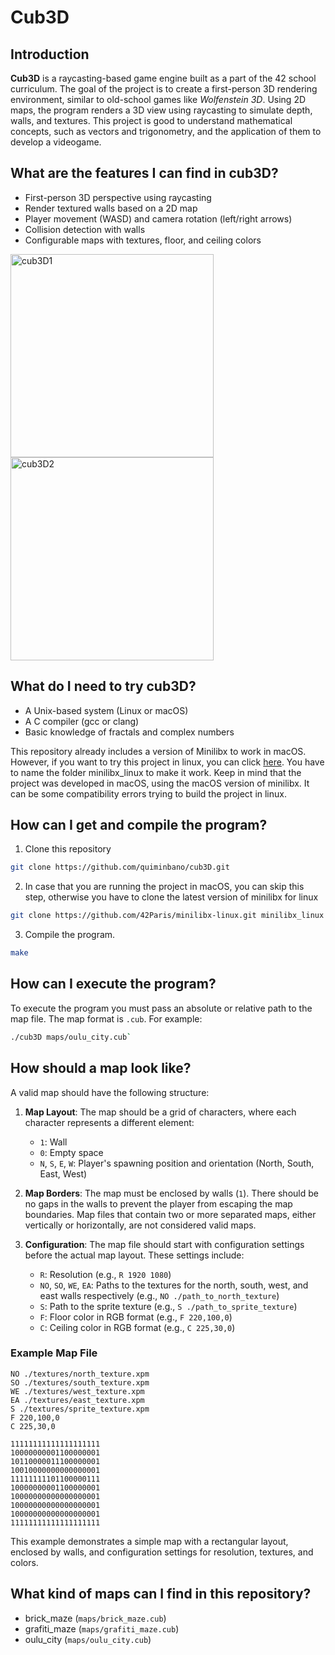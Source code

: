 # Cub3D

## Introduction

**Cub3D** is a raycasting-based game engine built as a part of the 42 school curriculum. The goal of the project is to create a first-person 3D rendering environment, similar to old-school games like *Wolfenstein 3D*. Using 2D maps, the program renders a 3D view using raycasting to simulate depth, walls, and textures. This project is good to understand mathematical concepts, such as vectors and trigonometry, and the application of them to develop a videogame.

## What are the features I can find in cub3D?

- First-person 3D perspective using raycasting
- Render textured walls based on a 2D map
- Player movement (WASD) and camera rotation (left/right arrows)
- Collision detection with walls
- Configurable maps with textures, floor, and ceiling colors
<p>
  <img src="https://github.com/user-attachments/assets/2a1e5eb4-edd2-415e-85a2-c83e78259439" alt="cub3D1" width="325"/>
  <img src="https://github.com/user-attachments/assets/f0629142-41a1-46ce-ab48-88f77a4c4281" alt="cub3D2" width="325"/>
</p>

## What do I need to try cub3D?

- A Unix-based system (Linux or macOS)
- A C compiler (gcc or clang)
- Basic knowledge of fractals and complex numbers

This repository already includes a version of Minilibx to work in macOS. However, if you want to try this project in linux, you can click [here](https://github.com/42Paris/minilibx-linux.git). You have to name the folder minilibx_linux to make it work. Keep in mind that the project was developed in macOS, using the macOS version of minilibx. It can be some compatibility errors trying to build the project in linux.

## How can I get and compile the program?

1. Clone this repository
```bash
git clone https://github.com/quiminbano/cub3D.git
```
2. In case that you are running the project in macOS, you can skip this step, otherwise you have to clone the latest version of minilibx for linux
```bash
git clone https://github.com/42Paris/minilibx-linux.git minilibx_linux
```
3. Compile the program.
```bash
make
```

## How can I execute the program?

To execute the program you must pass an absolute or relative path to the map file. The map format is `.cub`. For example:
```bash
./cub3D maps/oulu_city.cub`
```

## How should a map look like?

A valid map should have the following structure:

1. **Map Layout**: The map should be a grid of characters, where each character represents a different element:
	- `1`: Wall
	- `0`: Empty space
	- `N`, `S`, `E`, `W`: Player's spawning position and orientation (North, South, East, West)

2. **Map Borders**: The map must be enclosed by walls (`1`). There should be no gaps in the walls to prevent the player from escaping the map boundaries. Map files that contain two or more separated maps, either vertically or horizontally, are not considered valid maps.

3. **Configuration**: The map file should start with configuration settings before the actual map layout. These settings include:
	- `R`: Resolution (e.g., `R 1920 1080`)
	- `NO`, `SO`, `WE`, `EA`: Paths to the textures for the north, south, west, and east walls respectively (e.g., `NO ./path_to_north_texture`)
	- `S`: Path to the sprite texture (e.g., `S ./path_to_sprite_texture`)
	- `F`: Floor color in RGB format (e.g., `F 220,100,0`)
	- `C`: Ceiling color in RGB format (e.g., `C 225,30,0`)

### Example Map File

```
NO ./textures/north_texture.xpm
SO ./textures/south_texture.xpm
WE ./textures/west_texture.xpm
EA ./textures/east_texture.xpm
S ./textures/sprite_texture.xpm
F 220,100,0
C 225,30,0

11111111111111111111
10000000001100000001
10110000011100000001
10010000000000000001
11111111101100000111
10000000001100000001
10000000000000000001
10000000000000000001
10000000000000000001
11111111111111111111
```

This example demonstrates a simple map with a rectangular layout, enclosed by walls, and configuration settings for resolution, textures, and colors.

## What kind of maps can I find in this repository?

- brick_maze (`maps/brick_maze.cub`)
- grafiti_maze (`maps/grafiti_maze.cub`)
- oulu_city (`maps/oulu_city.cub`)